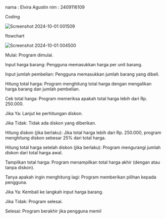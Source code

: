 nama : Elvira Agustin
nim : 2409116109

Coding

![Screenshot 2024-10-01 001509](https://github.com/user-attachments/assets/c588993e-5cbe-4696-bbca-0732cefbba28)

flowchart

![Screenshot 2024-10-01 004500](https://github.com/user-attachments/assets/8780bb0d-6703-45bc-a138-5a77311942cb)

Mulai: Program dimulai.

Input harga barang: Pengguna memasukkan harga per unit barang.

Input jumlah pembelian: Pengguna memasukkan jumlah barang yang dibeli.

Hitung total harga: Program menghitung total harga dengan mengalikan harga barang dan jumlah pembelian.

Cek total harga: Program memeriksa apakah total harga lebih dari Rp. 250.000.


Jika Ya: Lanjut ke perhitungan diskon.

Jika Tidak: Tidak ada diskon yang diberikan.


Hitung diskon (jika berlaku): Jika total harga lebih dari Rp. 250.000, program menghitung diskon sebesar 25% dari total harga.

Hitung total harga setelah diskon (jika berlaku): Program mengurangi jumlah diskon dari total harga awal.

Tampilkan total harga: Program menampilkan total harga akhir (dengan atau tanpa diskon).

Tanya apakah ingin menghitung lagi: Program memberikan pilihan kepada pengguna.


Jika Ya: Kembali ke langkah input harga barang.

Jika Tidak: Program selesai.


Selesai: Program berakhir jika pengguna memil
